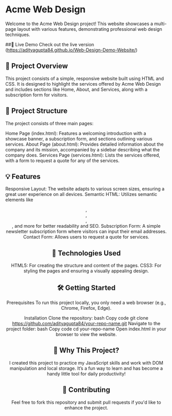# Acme Web Design
Welcome to the Acme Web Design project! This website showcases a multi-page layout with various features, demonstrating professional web design techniques.

##🌟 Live Demo
Check out the live version (https://adityagupta84.github.io/Web-Design-Demo-Website/)

## 🔗 Project Overview
This project consists of a simple, responsive website built using HTML and CSS. It is designed to highlight the services offered by Acme Web Design and includes sections like Home, About, and Services, along with a subscription form for visitors.

## 📄 Project Structure
The project consists of three main pages:

Home Page (index.html): Features a welcoming introduction with a showcase banner, a subscription form, and sections outlining various services.
About Page (about.html): Provides detailed information about the company and its mission, accompanied by a sidebar describing what the company does.
Services Page (services.html): Lists the services offered, with a form to request a quote for any of the services.

## 💡 Features
Responsive Layout: The website adapts to various screen sizes, ensuring a great user experience on all devices.
Semantic HTML: Utilizes semantic elements like <header>, <nav>, <section>, <footer>, and more for better readability and SEO.
Subscription Form: A simple newsletter subscription form where visitors can input their email addresses.
Contact Form: Allows users to request a quote for services.

## 🎨 Technologies Used
HTML5: For creating the structure and content of the pages.
CSS3: For styling the pages and ensuring a visually appealing design.

## 🛠️ Getting Started
Prerequisites
To run this project locally, you only need a web browser (e.g., Chrome, Firefox, Edge).

Installation
Clone the repository:
bash
Copy code
git clone https://github.com/adityagupta84/your-repo-name.git
Navigate to the project folder:
bash
Copy code
cd your-repo-name
Open index.html in your browser to view the website.

## 🤔 Why This Project?
I created this project to practice my JavaScript skills and work with DOM manipulation and local storage. It’s a fun way to learn and has become a handy little tool for daily productivity!

## 🤝 Contributing
Feel free to fork this repository and submit pull requests if you'd like to enhance the project.
